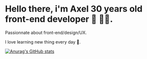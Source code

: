 # Hello there, i'm Axel 30 years old front-end developer 👋 👨‍💻.


Passionnate about front-end/design/UX.

 I love learning new thing every day 🤘.

[![Anurag's GitHub stats](https://github-readme-stats.vercel.app/api?username=NalessoAxel&show_icons=true&theme=radical)](https://github.com/anuraghazra/github-readme-stats)
